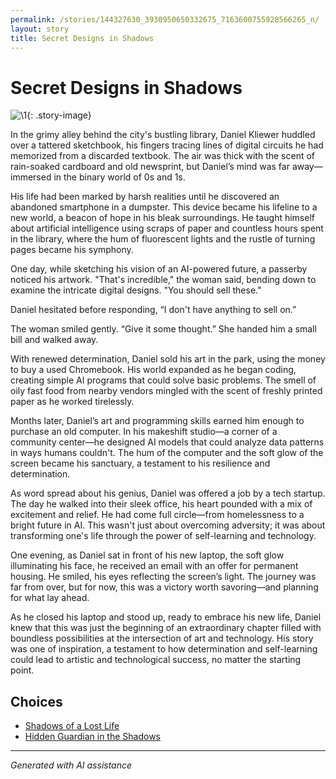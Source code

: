 ```yaml
---
permalink: /stories/144327630_3930950650332675_7163600755928566265_n/
layout: story
title: Secret Designs in Shadows
---
```


# Secret Designs in Shadows

![\1](/input_images/144327630_3930950650332675_7163600755928566265_n){: .story-image}

In the grimy alley behind the city's bustling library, Daniel Kliewer huddled over a tattered sketchbook, his fingers tracing lines of digital circuits he had memorized from a discarded textbook. The air was thick with the scent of rain-soaked cardboard and old newsprint, but Daniel’s mind was far away—immersed in the binary world of 0s and 1s.

His life had been marked by harsh realities until he discovered an abandoned smartphone in a dumpster. This device became his lifeline to a new world, a beacon of hope in his bleak surroundings. He taught himself about artificial intelligence using scraps of paper and countless hours spent in the library, where the hum of fluorescent lights and the rustle of turning pages became his symphony.

One day, while sketching his vision of an AI-powered future, a passerby noticed his artwork. "That's incredible," the woman said, bending down to examine the intricate digital designs. "You should sell these."

Daniel hesitated before responding, “I don't have anything to sell on.”

The woman smiled gently. “Give it some thought.” She handed him a small bill and walked away.

With renewed determination, Daniel sold his art in the park, using the money to buy a used Chromebook. His world expanded as he began coding, creating simple AI programs that could solve basic problems. The smell of oily fast food from nearby vendors mingled with the scent of freshly printed paper as he worked tirelessly.

Months later, Daniel’s art and programming skills earned him enough to purchase an old computer. In his makeshift studio—a corner of a community center—he designed AI models that could analyze data patterns in ways humans couldn't. The hum of the computer and the soft glow of the screen became his sanctuary, a testament to his resilience and determination.

As word spread about his genius, Daniel was offered a job by a tech startup. The day he walked into their sleek office, his heart pounded with a mix of excitement and relief. He had come full circle—from homelessness to a bright future in AI. This wasn't just about overcoming adversity; it was about transforming one's life through the power of self-learning and technology.

One evening, as Daniel sat in front of his new laptop, the soft glow illuminating his face, he received an email with an offer for permanent housing. He smiled, his eyes reflecting the screen’s light. The journey was far from over, but for now, this was a victory worth savoring—and planning for what lay ahead.

As he closed his laptop and stood up, ready to embrace his new life, Daniel knew that this was just the beginning of an extraordinary chapter filled with boundless possibilities at the intersection of art and technology. His story was one of inspiration, a testament to how determination and self-learning could lead to artistic and technological success, no matter the starting point.


## Choices

* [Shadows of a Lost Life](/stories/20221013_144257)
* [Hidden Guardian in the Shadows](/stories/69941916-CF12-4AAE-8ABE-86BED96E8795)


---
*Generated with AI assistance*

